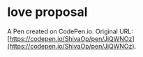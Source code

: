 # love proposal

A Pen created on CodePen.io. Original URL: [https://codepen.io/ShivaOp/pen/JjQWNOz](https://codepen.io/ShivaOp/pen/JjQWNOz).

